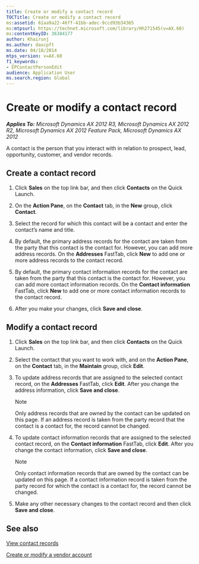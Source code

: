 ```yaml
---
title: Create or modify a contact record
TOCTitle: Create or modify a contact record
ms:assetid: 61aa9a22-46ff-41bb-adec-9ccd93b34365
ms:mtpsurl: https://technet.microsoft.com/library/Hh271545(v=AX.60)
ms:contentKeyID: 36384177
author: Khairunj
ms.author: daxcpft
ms.date: 04/18/2014
mtps_version: v=AX.60
f1_keywords:
- EPContactPersonEdit
audience: Application User
ms.search.region: Global
---
```


# Create or modify a contact record 


_**Applies To:** Microsoft Dynamics AX 2012 R3, Microsoft Dynamics AX 2012 R2, Microsoft Dynamics AX 2012 Feature Pack, Microsoft Dynamics AX 2012_

A contact is the person that you interact with in relation to prospect, lead, opportunity, customer, and vendor records.

## Create a contact record

1.  Click **Sales** on the top link bar, and then click **Contacts** on the Quick Launch.

2.  On the **Action Pane**, on the **Contact** tab, in the **New** group, click **Contact**.

3.  Select the record for which this contact will be a contact and enter the contact’s name and title.

4.  By default, the primary address records for the contact are taken from the party that this contact is the contact for. However, you can add more address records. On the **Addresses** FastTab, click **New** to add one or more address records to the contact record.

5.  By default, the primary contact information records for the contact are taken from the party that this contact is the contact for. However, you can add more contact information records. On the **Contact information** FastTab, click **New** to add one or more contact information records to the contact record.

6.  After you make your changes, click **Save and close**.

## Modify a contact record

1.  Click **Sales** on the top link bar, and then click **Contacts** on the Quick Launch.

2.  Select the contact that you want to work with, and on the **Action Pane**, on the **Contact** tab, in the **Maintain** group, click **Edit**.

3.  To update address records that are assigned to the selected contact record, on the **Addresses** FastTab, click **Edit**. After you change the address information, click **Save and close**.
    

    > [!NOTE]
    > <P>Only address records that are owned by the contact can be updated on this page. If an address record is taken from the party record that the contact is a contact for, the record cannot be changed.</P>



4.  To update contact information records that are assigned to the selected contact record, on the **Contact information** FastTab, click **Edit**. After you change the contact information, click **Save and close**.
    

    > [!NOTE]
    > <P>Only contact information records that are owned by the contact can be updated on this page. If a contact information record is taken from the party record for which the contact is a contact for, the record cannot be changed.</P>



5.  Make any other necessary changes to the contact record and then click **Save and close**.

## See also

[View contact records](view-contact-records.md)

[Create or modify a vendor account](create-or-modify-a-vendor-account.md)

  


